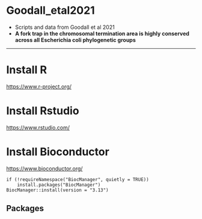 # Goodall_etal2021
- Scripts and data from Goodall et al 2021
- **A fork trap in the chromosomal termination area is highly conserved across all Escherichia coli phylogenetic groups**

---


# Install R
https://www.r-project.org/

# Install Rstudio
https://www.rstudio.com/

# Install Bioconductor
https://www.bioconductor.org/

```{r}
if (!requireNamespace("BiocManager", quietly = TRUE))
    install.packages("BiocManager")
BiocManager::install(version = "3.13")
```

## Packages





